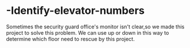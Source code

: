 # -Identify-elevator-numbers
Sometimes the security guard office's monitor isn't clear,so we made this project to solve this problem. We can use up or down in this way to determine which floor need to rescue by this project.
